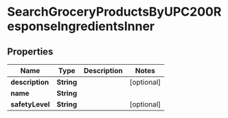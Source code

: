 

# SearchGroceryProductsByUPC200ResponseIngredientsInner


## Properties

| Name | Type | Description | Notes |
|------------ | ------------- | ------------- | -------------|
|**description** | **String** |  |  [optional] |
|**name** | **String** |  |  |
|**safetyLevel** | **String** |  |  [optional] |



